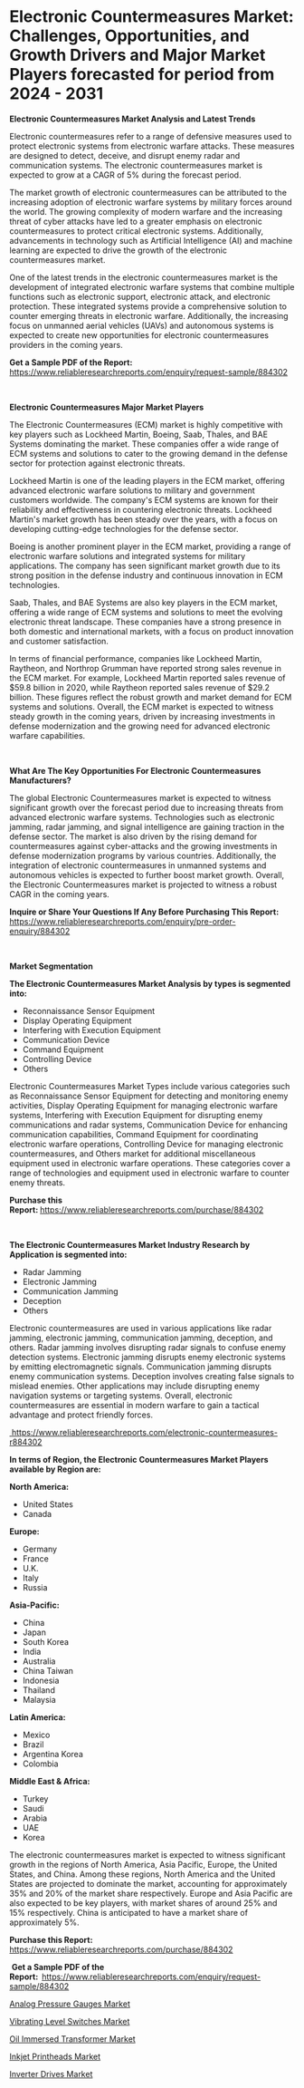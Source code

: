 <p><h1>Electronic Countermeasures Market: Challenges, Opportunities, and Growth Drivers and Major Market Players forecasted for period from 2024 - 2031</h1></p><p><strong>Electronic Countermeasures Market Analysis and Latest Trends</strong></p>
<p><p>Electronic countermeasures refer to a range of defensive measures used to protect electronic systems from electronic warfare attacks. These measures are designed to detect, deceive, and disrupt enemy radar and communication systems. The electronic countermeasures market is expected to grow at a CAGR of 5% during the forecast period.</p><p>The market growth of electronic countermeasures can be attributed to the increasing adoption of electronic warfare systems by military forces around the world. The growing complexity of modern warfare and the increasing threat of cyber attacks have led to a greater emphasis on electronic countermeasures to protect critical electronic systems. Additionally, advancements in technology such as Artificial Intelligence (AI) and machine learning are expected to drive the growth of the electronic countermeasures market.</p><p>One of the latest trends in the electronic countermeasures market is the development of integrated electronic warfare systems that combine multiple functions such as electronic support, electronic attack, and electronic protection. These integrated systems provide a comprehensive solution to counter emerging threats in electronic warfare. Additionally, the increasing focus on unmanned aerial vehicles (UAVs) and autonomous systems is expected to create new opportunities for electronic countermeasures providers in the coming years.</p></p>
<p><strong>Get a Sample PDF of the Report:&nbsp;</strong> <a href="https://www.reliableresearchreports.com/enquiry/request-sample/884302">https://www.reliableresearchreports.com/enquiry/request-sample/884302</a></p>
<p>&nbsp;</p>
<p><strong>Electronic Countermeasures Major Market Players</strong></p>
<p><p>The Electronic Countermeasures (ECM) market is highly competitive with key players such as Lockheed Martin, Boeing, Saab, Thales, and BAE Systems dominating the market. These companies offer a wide range of ECM systems and solutions to cater to the growing demand in the defense sector for protection against electronic threats.</p><p>Lockheed Martin is one of the leading players in the ECM market, offering advanced electronic warfare solutions to military and government customers worldwide. The company's ECM systems are known for their reliability and effectiveness in countering electronic threats. Lockheed Martin's market growth has been steady over the years, with a focus on developing cutting-edge technologies for the defense sector.</p><p>Boeing is another prominent player in the ECM market, providing a range of electronic warfare solutions and integrated systems for military applications. The company has seen significant market growth due to its strong position in the defense industry and continuous innovation in ECM technologies.</p><p>Saab, Thales, and BAE Systems are also key players in the ECM market, offering a wide range of ECM systems and solutions to meet the evolving electronic threat landscape. These companies have a strong presence in both domestic and international markets, with a focus on product innovation and customer satisfaction.</p><p>In terms of financial performance, companies like Lockheed Martin, Raytheon, and Northrop Grumman have reported strong sales revenue in the ECM market. For example, Lockheed Martin reported sales revenue of $59.8 billion in 2020, while Raytheon reported sales revenue of $29.2 billion. These figures reflect the robust growth and market demand for ECM systems and solutions. Overall, the ECM market is expected to witness steady growth in the coming years, driven by increasing investments in defense modernization and the growing need for advanced electronic warfare capabilities.</p></p>
<p>&nbsp;</p>
<p><strong>What Are The Key Opportunities For Electronic Countermeasures Manufacturers?</strong></p>
<p><p>The global Electronic Countermeasures market is expected to witness significant growth over the forecast period due to increasing threats from advanced electronic warfare systems. Technologies such as electronic jamming, radar jamming, and signal intelligence are gaining traction in the defense sector. The market is also driven by the rising demand for countermeasures against cyber-attacks and the growing investments in defense modernization programs by various countries. Additionally, the integration of electronic countermeasures in unmanned systems and autonomous vehicles is expected to further boost market growth. Overall, the Electronic Countermeasures market is projected to witness a robust CAGR in the coming years.</p></p>
<p><strong>Inquire or Share Your Questions If Any Before Purchasing This Report:</strong> <a href="https://www.reliableresearchreports.com/enquiry/pre-order-enquiry/884302">https://www.reliableresearchreports.com/enquiry/pre-order-enquiry/884302</a></p>
<p>&nbsp;</p>
<p><strong>Market Segmentation</strong></p>
<p><strong>The Electronic Countermeasures Market Analysis by types is segmented into:</strong></p>
<p><ul><li>Reconnaissance Sensor Equipment</li><li>Display Operating Equipment</li><li>Interfering with Execution Equipment</li><li>Communication Device</li><li>Command Equipment</li><li>Controlling Device</li><li>Others</li></ul></p>
<p><p>Electronic Countermeasures Market Types include various categories such as Reconnaissance Sensor Equipment for detecting and monitoring enemy activities, Display Operating Equipment for managing electronic warfare systems, Interfering with Execution Equipment for disrupting enemy communications and radar systems, Communication Device for enhancing communication capabilities, Command Equipment for coordinating electronic warfare operations, Controlling Device for managing electronic countermeasures, and Others market for additional miscellaneous equipment used in electronic warfare operations. These categories cover a range of technologies and equipment used in electronic warfare to counter enemy threats.</p></p>
<p><strong>Purchase this Report:&nbsp;</strong><a href="https://www.reliableresearchreports.com/purchase/884302">https://www.reliableresearchreports.com/purchase/884302</a></p>
<p>&nbsp;</p>
<p><strong>The Electronic Countermeasures Market Industry Research by Application is segmented into:</strong></p>
<p><ul><li>Radar Jamming</li><li>Electronic Jamming</li><li>Communication Jamming</li><li>Deception</li><li>Others</li></ul></p>
<p><p>Electronic countermeasures are used in various applications like radar jamming, electronic jamming, communication jamming, deception, and others. Radar jamming involves disrupting radar signals to confuse enemy detection systems. Electronic jamming disrupts enemy electronic systems by emitting electromagnetic signals. Communication jamming disrupts enemy communication systems. Deception involves creating false signals to mislead enemies. Other applications may include disrupting enemy navigation systems or targeting systems. Overall, electronic countermeasures are essential in modern warfare to gain a tactical advantage and protect friendly forces.</p></p>
<p><a href="https://www.reliableresearchreports.com/electronic-countermeasures-r884302">&nbsp;https://www.reliableresearchreports.com/electronic-countermeasures-r884302</a></p>
<p><strong>In terms of Region, the Electronic Countermeasures Market Players available by Region are:</strong></p>
<p>
    <p> <strong> North America: </strong>
        <ul>
            <li>United States</li>
            <li>Canada</li>
        </ul>
        </p> 
    <p> <strong> Europe: </strong>
        <ul>
            <li>Germany</li>
            <li>France</li>
            <li>U.K.</li>
            <li>Italy</li>
            <li>Russia</li>
        </ul>
        </p> 
    <p> <strong> Asia-Pacific: </strong>
        <ul>
            <li>China</li>
            <li>Japan</li>
            <li>South Korea</li>
            <li>India</li>
            <li>Australia</li>
            <li>China Taiwan</li>
            <li>Indonesia</li>
            <li>Thailand</li>
            <li>Malaysia</li>
        </ul>
        </p> 
    <p> <strong> Latin America: </strong>
        <ul>
            <li>Mexico</li>
            <li>Brazil</li>
            <li>Argentina Korea</li>
            <li>Colombia</li>
        </ul>
        </p> 
    <p> <strong> Middle East & Africa: </strong>
        <ul>
            <li>Turkey</li>
            <li>Saudi</li>
            <li>Arabia</li>
            <li>UAE</li>
            <li>Korea</li>
        </ul>
    </p>
    </p>
<p><p>The electronic countermeasures market is expected to witness significant growth in the regions of North America, Asia Pacific, Europe, the United States, and China. Among these regions, North America and the United States are projected to dominate the market, accounting for approximately 35% and 20% of the market share respectively. Europe and Asia Pacific are also expected to be key players, with market shares of around 25% and 15% respectively. China is anticipated to have a market share of approximately 5%.</p></p>
<p><strong>Purchase this Report: </strong><a href="https://www.reliableresearchreports.com/purchase/884302">https://www.reliableresearchreports.com/purchase/884302</a></p>
<p>&nbsp;<strong>Get a Sample PDF of the Report:&nbsp;&nbsp;</strong><a href="https://www.reliableresearchreports.com/enquiry/request-sample/884302">https://www.reliableresearchreports.com/enquiry/request-sample/884302</a></p>
<p><strong></strong></p>
<p><p><a href="https://github.com/gcimaudf65/Market-Research-Report-List-2/blob/main/analog-pressure-gauges-market.md">Analog Pressure Gauges Market</a></p><p><a href="https://github.com/sardarp081/Market-Research-Report-List-2/blob/main/vibrating-level-switches-market.md">Vibrating Level Switches Market</a></p><p><a href="https://github.com/dmmanir420/Market-Research-Report-List-2/blob/main/oil-immersed-transformer-market.md">Oil Immersed Transformer Market</a></p><p><a href="https://github.com/waylose1223/Market-Research-Report-List-2/blob/main/inkjet-printheads-market.md">Inkjet Printheads Market</a></p><p><a href="https://github.com/susanjprice2023/Market-Research-Report-List-2/blob/main/inverter-drives-market.md">Inverter Drives Market</a></p></p>